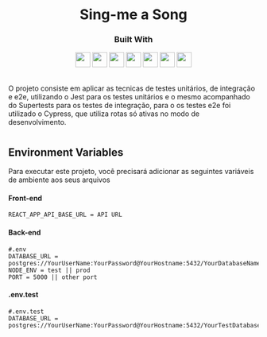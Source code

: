 <h1 align="center">
  Sing-me a Song
</h1>

<div align="center">

  <h3>Built With</h3>

  <img src="https://img.shields.io/badge/PostgreSQL-316192?style=for-the-badge&logo=postgresql&logoColor=white" height="30px"/>
  <img src="https://img.shields.io/badge/Prisma-3982CE?style=for-the-badge&logo=Prisma&logoColor=white" height="30px"/>
  <img src="https://img.shields.io/badge/Jest-323330?style=for-the-badge&logo=Jest&logoColor=white" height="30px"/>
  <img src="https://i.ibb.co/WHZ1BCR/cypress.png" height="30px"/>
  <img src="https://img.shields.io/badge/TypeScript-007ACC?style=for-the-badge&logo=typescript&logoColor=white" height="30px"/>
  <img src="https://img.shields.io/badge/Node.js-43853D?style=for-the-badge&logo=node.js&logoColor=white" height="30px"/>  
  <img src="https://img.shields.io/badge/Express.js-404D59?style=for-the-badge&logo=express.js&logoColor=white" height="30px"/>
 
  <!-- Badges source: https://dev.to/envoy_/150-badges-for-github-pnk -->
</div>

<br/>

O projeto consiste em aplicar as tecnicas de testes unitários, de integração e e2e, utilizando o Jest para os testes unitários e o mesmo acompanhado do Supertests para os testes de integração, para o os testes e2e foi utilizado o Cypress, que utiliza rotas só ativas no modo de desenvolvimento.

#

## Environment Variables

Para executar este projeto, você precisará adicionar as seguintes variáveis de ambiente aos seus arquivos

#### Front-end

```
REACT_APP_API_BASE_URL = API URL
```

#### Back-end

```
#.env
DATABASE_URL = postgres://YourUserName:YourPassword@YourHostname:5432/YourDatabaseName
NODE_ENV = test || prod
PORT = 5000 || other port
```

#### .env.test

```
#.env.test
DATABASE_URL = postgres://YourUserName:YourPassword@YourHostname:5432/YourTestDatabaseName
```
